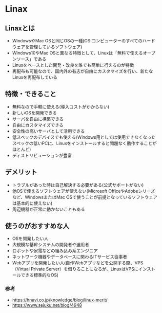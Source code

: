 # Linax
## Linaxとは<br>
- WindowsやMac OSと同じOSの一種(OS:コンピューターのすべてのハードウェアを管理しているソフトウェア)
- Windows10やMac OSと異なる特徴として、Linuxは「無料で使えるオープンソース」である
- Linuxをベースとした開発・改良を誰でも簡単に行えるのが特徴
- 再配布も可能なので、国内外の有志が自由にカスタマイズを行い、新たなLinuxを再配布している<br>
## 特徴・できること
- 無料なので手軽に使える(導入コストがかからない)
- 新しいOSを開発できる
- サーバを自由に構築できる
- 自由にカスタマイズできる
- 安全性の高いサーバとして活用できる
- 低スペックのデバイスでも使える(Windows用としては使用できなくなったスペックの低いPCに、Linuxをインストールすると問題なく動作することがほとんど)
- ディストリビューションが豊富<br>
## デメリット
- トラブルがあった時は自己解決する必要がある(公式サポートがない)
- 他OSで使えるソフトウェアが使えない(Microsoft OfficeやAdobeシリーズなど、WindowsまたはMac OSで使うことが前提となっているソフトウェアは基本的に使えない)
- 周辺機器が正常に動かないこともある<br>
## 使うのがおすすめな人
- OSを開発したい人
- 大規模な基幹システムの開発者や運用者
- ロボットや家電などの組み込み系エンジニア
- ネットワーク機器やデータベースに関わるITサービス従事者
- Webアプリを開発したい人(自作Webアプリなどを公開する際、VPS（Virtual Private Server）を借りることになるが、LinuxはVPSにインストールできる標準的なOS)
### 参考
- https://hnavi.co.jp/knowledge/blog/linux-merit/
- https://www.sejuku.net/blog/4948
